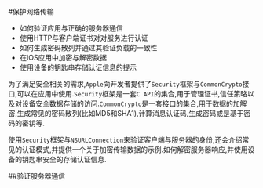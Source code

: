 #保护网络传输
* 如何验证应用与正确的服务器通信 
* 使用HTTP与客户端证书对对服务进行认证
* 如何生成密码散列并通过其验证负载的一致性
* 在iOS应用中加密与解密数据
* 使用设备的钥匙串存储认证信息的提示

为了满足安全相关的需求,`Apple`向开发者提供了`Security`框架与`CommonCrypto`接口,可以在应用中使用.`Security`框架是一套`C API`的集合,用于管理证书,信任策略以及对设备安全数据存储的访问.`CommonCrypto`是一套接口的集合,用于数据的加解密,生成常见的密码散列(比如MD5和SHA1),计算消息认证码,生成密码或是基于密码的密钥等.

使用`Security`框架与`NSURLConnection`来验证客户端与服务器的身份,还会介绍常见的认证模式,并提供一个关于加密传输数据的示例.如何解密服务器响应,并使用设备的钥匙串安全的存储认证信息.

##验证服务器通信

